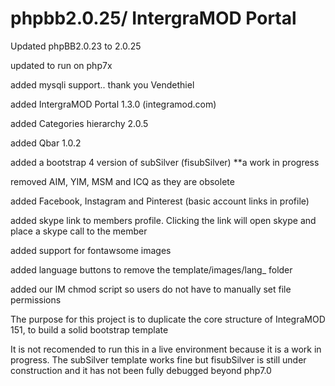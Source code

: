 # phpbb2.0.25/ IntergraMOD Portal

Updated phpBB2.0.23 to 2.0.25

updated to run on php7x

added mysqli support.. thank you Vendethiel 

added IntergraMOD Portal 1.3.0 (integramod.com)

added Categories hierarchy 2.0.5

added Qbar 1.0.2

added a bootstrap 4 version of subSilver (fisubSilver) **a work in progress

removed AIM, YIM, MSM and ICQ as they are obsolete

added Facebook, Instagram and Pinterest (basic account links in profile)

added skype link to members profile. Clicking the link will open skype and place a skype call to the member

added support for fontawsome images

added language buttons to remove the template/images/lang_ folder

added our IM chmod script so users do not have to manually set file permissions


The purpose for this project is to duplicate the core structure of IntegraMOD 151, to build a solid bootstrap template

It is not recomended to run this in a live environment because it is a work in progress. The subSilver template works fine but fisubSilver is still under construction and it has not been fully debugged beyond php7.0
